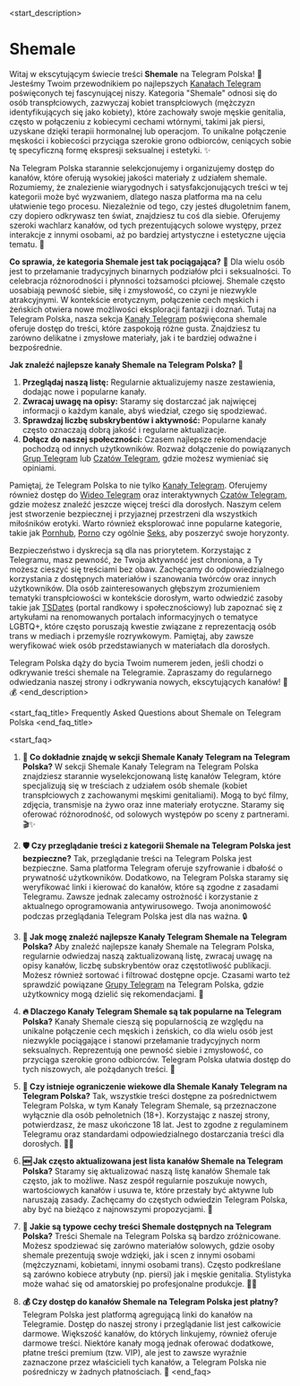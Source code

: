 <start_description>
# Shemale

Witaj w ekscytującym świecie treści **Shemale** na Telegram Polska! 🔞 Jesteśmy Twoim przewodnikiem po najlepszych [Kanałach Telegram](/kanaly/) poświęconych tej fascynującej niszy. Kategoria "Shemale" odnosi się do osób transpłciowych, zazwyczaj kobiet transpłciowych (mężczyzn identyfikujących się jako kobiety), które zachowały swoje męskie genitalia, często w połączeniu z kobiecymi cechami wtórnymi, takimi jak piersi, uzyskane dzięki terapii hormonalnej lub operacjom. To unikalne połączenie męskości i kobiecości przyciąga szerokie grono odbiorców, ceniących sobie tę specyficzną formę ekspresji seksualnej i estetyki. ✨

Na Telegram Polska starannie selekcjonujemy i organizujemy dostęp do kanałów, które oferują wysokiej jakości materiały z udziałem shemale. Rozumiemy, że znalezienie wiarygodnych i satysfakcjonujących treści w tej kategorii może być wyzwaniem, dlatego nasza platforma ma na celu ułatwienie tego procesu. Niezależnie od tego, czy jesteś długoletnim fanem, czy dopiero odkrywasz ten świat, znajdziesz tu coś dla siebie. Oferujemy szeroki wachlarz kanałów, od tych prezentujących solowe występy, przez interakcje z innymi osobami, aż po bardziej artystyczne i estetyczne ujęcia tematu. 🍑

**Co sprawia, że kategoria Shemale jest tak pociągająca?** 🤔 Dla wielu osób jest to przełamanie tradycyjnych binarnych podziałów płci i seksualności. To celebracja różnorodności i płynności tożsamości płciowej. Shemale często uosabiają pewność siebie, siłę i zmysłowość, co czyni je niezwykle atrakcyjnymi. W kontekście erotycznym, połączenie cech męskich i żeńskich otwiera nowe możliwości eksploracji fantazji i doznań. Tutaj na Telegram Polska, nasza sekcja [Kanały Telegram](/kanaly/) poświęcona shemale oferuje dostęp do treści, które zaspokoją różne gusta. Znajdziesz tu zarówno delikatne i zmysłowe materiały, jak i te bardziej odważne i bezpośrednie.

**Jak znaleźć najlepsze kanały Shemale na Telegram Polska?** 🚀
1.  **Przeglądaj naszą listę:** Regularnie aktualizujemy nasze zestawienia, dodając nowe i popularne kanały.
2.  **Zwracaj uwagę na opisy:** Staramy się dostarczać jak najwięcej informacji o każdym kanale, abyś wiedział, czego się spodziewać.
3.  **Sprawdzaj liczbę subskrybentów i aktywność:** Popularne kanały często oznaczają dobrą jakość i regularne aktualizacje.
4.  **Dołącz do naszej społeczności:** Czasem najlepsze rekomendacje pochodzą od innych użytkowników. Rozważ dołączenie do powiązanych [Grup Telegram](/grupy/) lub [Czatów Telegram](/czat/), gdzie możesz wymieniać się opiniami.

Pamiętaj, że Telegram Polska to nie tylko [Kanały Telegram](/kanaly/). Oferujemy również dostęp do [Wideo Telegram](/wideo/) oraz interaktywnych [Czatów Telegram](/czat/), gdzie możesz znaleźć jeszcze więcej treści dla dorosłych. Naszym celem jest stworzenie bezpiecznej i przyjaznej przestrzeni dla wszystkich miłośników erotyki. Warto również eksplorować inne popularne kategorie, takie jak [Pornhub](/kanaly/pornhub/), [Porno](/kanaly/porno/) czy ogólnie [Seks](/kanaly/seks/), aby poszerzyć swoje horyzonty.

Bezpieczeństwo i dyskrecja są dla nas priorytetem. Korzystając z Telegramu, masz pewność, że Twoja aktywność jest chroniona, a Ty możesz cieszyć się treściami bez obaw. Zachęcamy do odpowiedzialnego korzystania z dostępnych materiałów i szanowania twórców oraz innych użytkowników. Dla osób zainteresowanych głębszym zrozumieniem tematyki transpłciowości w kontekście dorosłym, warto odwiedzić zasoby takie jak [TSDates](https://www.tsdates.com) (portal randkowy i społecznościowy) lub zapoznać się z artykułami na renomowanych portalach informacyjnych o tematyce LGBTQ+, które często poruszają kwestie związane z reprezentacją osób trans w mediach i przemyśle rozrywkowym. Pamiętaj, aby zawsze weryfikować wiek osób przedstawianych w materiałach dla dorosłych.

Telegram Polska dąży do bycia Twoim numerem jeden, jeśli chodzi o odkrywanie treści shemale na Telegramie. Zapraszamy do regularnego odwiedzania naszej strony i odkrywania nowych, ekscytujących kanałów! 🔄💰
<end_description>

<start_faq_title>
Frequently Asked Questions about Shemale on Telegram Polska
<end_faq_title>

<start_faq>
1. **🤔 Co dokładnie znajdę w sekcji Shemale Kanały Telegram na Telegram Polska?**
W sekcji Shemale Kanały Telegram na Telegram Polska znajdziesz starannie wyselekcjonowaną listę kanałów Telegram, które specjalizują się w treściach z udziałem osób shemale (kobiet transpłciowych z zachowanymi męskimi genitaliami). Mogą to być filmy, zdjęcia, transmisje na żywo oraz inne materiały erotyczne. Staramy się oferować różnorodność, od solowych występów po sceny z partnerami. 🎬✨

2. **🛡️ Czy przeglądanie treści z kategorii Shemale na Telegram Polska jest bezpieczne?**
Tak, przeglądanie treści na Telegram Polska jest bezpieczne. Sama platforma Telegram oferuje szyfrowanie i dbałość o prywatność użytkowników. Dodatkowo, na Telegram Polska staramy się weryfikować linki i kierować do kanałów, które są zgodne z zasadami Telegramu. Zawsze jednak zalecamy ostrożność i korzystanie z aktualnego oprogramowania antywirusowego. Twoja anonimowość podczas przeglądania Telegram Polska jest dla nas ważna. 🔒

3. **🔎 Jak mogę znaleźć najlepsze Kanały Telegram Shemale na Telegram Polska?**
Aby znaleźć najlepsze kanały Shemale na Telegram Polska, regularnie odwiedzaj naszą zaktualizowaną listę, zwracaj uwagę na opisy kanałów, liczbę subskrybentów oraz częstotliwość publikacji. Możesz również sortować i filtrować dostępne opcje. Czasami warto też sprawdzić powiązane [Grupy Telegram](/grupy/) na Telegram Polska, gdzie użytkownicy mogą dzielić się rekomendacjami. 🌟

4. **🔥 Dlaczego Kanały Telegram Shemale są tak popularne na Telegram Polska?**
Kanały Shemale cieszą się popularnością ze względu na unikalne połączenie cech męskich i żeńskich, co dla wielu osób jest niezwykle pociągające i stanowi przełamanie tradycyjnych norm seksualnych. Reprezentują one pewność siebie i zmysłowość, co przyciąga szerokie grono odbiorców. Telegram Polska ułatwia dostęp do tych niszowych, ale pożądanych treści. 💖

5. **🔞 Czy istnieje ograniczenie wiekowe dla Shemale Kanały Telegram na Telegram Polska?**
Tak, wszystkie treści dostępne za pośrednictwem Telegram Polska, w tym Kanały Telegram Shemale, są przeznaczone wyłącznie dla osób pełnoletnich (18+). Korzystając z naszej strony, potwierdzasz, że masz ukończone 18 lat. Jest to zgodne z regulaminem Telegramu oraz standardami odpowiedzialnego dostarczania treści dla dorosłych. 🚫👶

6. **🆕 Jak często aktualizowana jest lista kanałów Shemale na Telegram Polska?**
Staramy się aktualizować naszą listę kanałów Shemale tak często, jak to możliwe. Nasz zespół regularnie poszukuje nowych, wartościowych kanałów i usuwa te, które przestały być aktywne lub naruszają zasady. Zachęcamy do częstych odwiedzin Telegram Polska, aby być na bieżąco z najnowszymi propozycjami. 🔄

7. **🧐 Jakie są typowe cechy treści Shemale dostępnych na Telegram Polska?**
Treści Shemale na Telegram Polska są bardzo zróżnicowane. Możesz spodziewać się zarówno materiałów solowych, gdzie osoby shemale prezentują swoje wdzięki, jak i scen z innymi osobami (mężczyznami, kobietami, innymi osobami trans). Często podkreślane są zarówno kobiece atrybuty (np. piersi) jak i męskie genitalia. Stylistyka może wahać się od amatorskiej po profesjonalne produkcje. 🎥🍑

8. **💰 Czy dostęp do kanałów Shemale na Telegram Polska jest płatny?**
Telegram Polska jest platformą agregującą linki do kanałów na Telegramie. Dostęp do naszej strony i przeglądanie list jest całkowicie darmowe. Większość kanałów, do których linkujemy, również oferuje darmowe treści. Niektóre kanały mogą jednak oferować dodatkowe, płatne treści premium (tzw. VIP), ale jest to zawsze wyraźnie zaznaczone przez właścicieli tych kanałów, a Telegram Polska nie pośredniczy w żadnych płatnościach. 💸
<end_faq>
